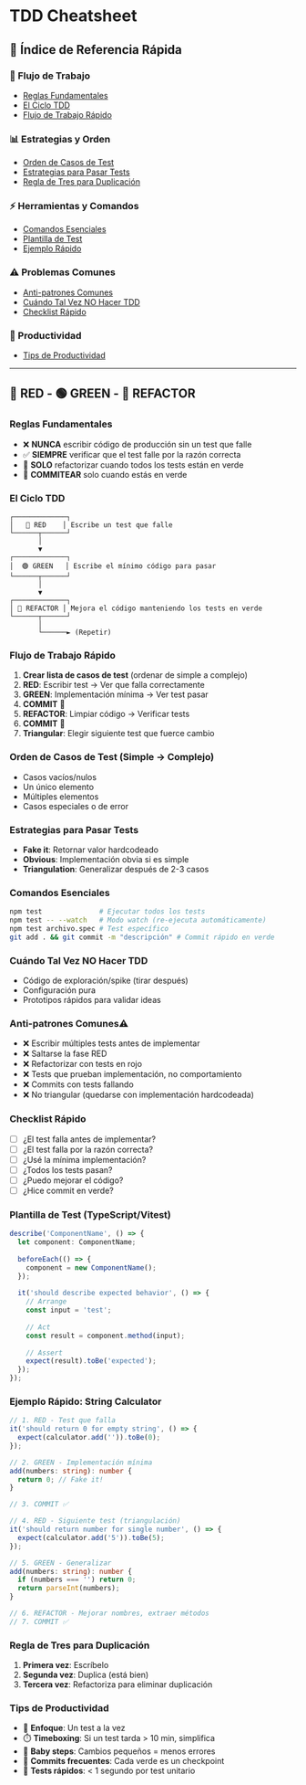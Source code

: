 # TDD Cheatsheet

## 📑 Índice de Referencia Rápida

### 🎯 Flujo de Trabajo
- [Reglas Fundamentales](#reglas-fundamentales)
- [El Ciclo TDD](#el-ciclo-tdd)
- [Flujo de Trabajo Rápido](#flujo-de-trabajo-rápido)

### 📊 Estrategias y Orden
- [Orden de Casos de Test](#orden-de-casos-de-test-simple--complejo)
- [Estrategias para Pasar Tests](#estrategias-para-pasar-tests)
- [Regla de Tres para Duplicación](#regla-de-tres-para-duplicación)

### ⚡ Herramientas y Comandos
- [Comandos Esenciales](#comandos-esenciales)
- [Plantilla de Test](#plantilla-de-test-typescriptvitest)
- [Ejemplo Rápido](#ejemplo-rápido-string-calculator)

### ⚠️ Problemas Comunes
- [Anti-patrones Comunes](#anti-patrones-comunes)
- [Cuándo Tal Vez NO Hacer TDD](#cuándo-tal-vez-no-hacer-tdd)
- [Checklist Rápido](#checklist-rápido)

### 🚀 Productividad
- [Tips de Productividad](#tips-de-productividad)

---

## 🔴 RED - 🟢 GREEN - 🔵 REFACTOR

### Reglas Fundamentales
- ❌ **NUNCA** escribir código de producción sin un test que falle
- ✅ **SIEMPRE** verificar que el test falle por la razón correcta
- 🔄 **SOLO** refactorizar cuando todos los tests están en verde
- 💚 **COMMITEAR** solo cuando estás en verde

### El Ciclo TDD

```
┌─────────────┐
│   🔴 RED    │ Escribe un test que falle
└──────┬──────┘
       │
       ▼
┌─────────────┐
│  🟢 GREEN   │ Escribe el mínimo código para pasar
└──────┬──────┘
       │
       ▼
┌─────────────┐
│ 🔵 REFACTOR │ Mejora el código manteniendo los tests en verde
└──────┬──────┘
       │
       └──────► (Repetir)
```

### Flujo de Trabajo Rápido

1. **Crear lista de casos de test** (ordenar de simple a complejo)
2. **RED**: Escribir test → Ver que falla correctamente
3. **GREEN**: Implementación mínima → Ver test pasar
4. **COMMIT** 💚
5. **REFACTOR**: Limpiar código → Verificar tests
6. **COMMIT** 💚
7. **Triangular**: Elegir siguiente test que fuerce cambio

### Orden de Casos de Test (Simple → Complejo)
- Casos vacíos/nulos
- Un único elemento
- Múltiples elementos
- Casos especiales o de error

### Estrategias para Pasar Tests
- **Fake it**: Retornar valor hardcodeado
- **Obvious**: Implementación obvia si es simple
- **Triangulation**: Generalizar después de 2-3 casos

### Comandos Esenciales
```bash
npm test              # Ejecutar todos los tests
npm test -- --watch   # Modo watch (re-ejecuta automáticamente)
npm test archivo.spec # Test específico
git add . && git commit -m "descripción" # Commit rápido en verde
```

### Cuándo Tal Vez NO Hacer TDD
- Código de exploración/spike (tirar después)
- Configuración pura
- Prototipos rápidos para validar ideas

### Anti-patrones Comunes⚠️
- ❌ Escribir múltiples tests antes de implementar
- ❌ Saltarse la fase RED
- ❌ Refactorizar con tests en rojo
- ❌ Tests que prueban implementación, no comportamiento
- ❌ Commits con tests fallando
- ❌ No triangular (quedarse con implementación hardcodeada)

### Checklist Rápido
- [ ] ¿El test falla antes de implementar?
- [ ] ¿El test falla por la razón correcta?
- [ ] ¿Usé la mínima implementación?
- [ ] ¿Todos los tests pasan?
- [ ] ¿Puedo mejorar el código?
- [ ] ¿Hice commit en verde?

### Plantilla de Test (TypeScript/Vitest)
```typescript
describe('ComponentName', () => {
  let component: ComponentName;
  
  beforeEach(() => {
    component = new ComponentName();
  });
  
  it('should describe expected behavior', () => {
    // Arrange
    const input = 'test';
    
    // Act
    const result = component.method(input);
    
    // Assert
    expect(result).toBe('expected');
  });
});
```

### Ejemplo Rápido: String Calculator
```typescript
// 1. RED - Test que falla
it('should return 0 for empty string', () => {
  expect(calculator.add('')).toBe(0);
});

// 2. GREEN - Implementación mínima
add(numbers: string): number {
  return 0; // Fake it!
}

// 3. COMMIT ✅

// 4. RED - Siguiente test (triangulación)
it('should return number for single number', () => {
  expect(calculator.add('5')).toBe(5);
});

// 5. GREEN - Generalizar
add(numbers: string): number {
  if (numbers === '') return 0;
  return parseInt(numbers);
}

// 6. REFACTOR - Mejorar nombres, extraer métodos
// 7. COMMIT ✅
```

### Regla de Tres para Duplicación
1. **Primera vez**: Escríbelo
2. **Segunda vez**: Duplica (está bien)
3. **Tercera vez**: Refactoriza para eliminar duplicación

### Tips de Productividad
- 🎯 **Enfoque**: Un test a la vez
- ⏱️ **Timeboxing**: Si un test tarda > 10 min, simplifica
- 🔄 **Baby steps**: Cambios pequeños = menos errores
- 💾 **Commits frecuentes**: Cada verde es un checkpoint
- 🧪 **Tests rápidos**: < 1 segundo por test unitario
